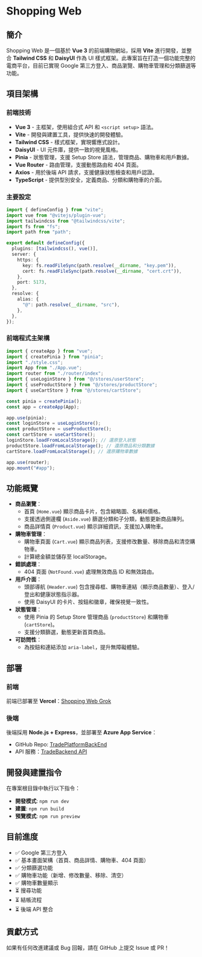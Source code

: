 # Shopping Web

## 簡介

Shopping Web 是一個基於 **Vue 3** 的前端購物網站，採用 **Vite** 進行開發，並整合 **Tailwind CSS** 和 **DaisyUI** 作為 UI 樣式框架。此專案旨在打造一個功能完整的電商平台，目前已實現 Google 第三方登入、商品瀏覽、購物車管理和分類篩選等功能。

## 項目架構

### 前端技術

- **Vue 3** - 主框架，使用組合式 API 和 `<script setup>` 語法。
- **Vite** - 開發與建置工具，提供快速的開發體驗。
- **Tailwind CSS** - 樣式框架，實現響應式設計。
- **DaisyUI** - UI 元件庫，提供一致的視覺風格。
- **Pinia** - 狀態管理，支援 Setup Store 語法，管理商品、購物車和用戶數據。
- **Vue Router** - 路由管理，支援動態路由和 404 頁面。
- **Axios** - 用於後端 API 請求，支援健康狀態檢查和用戶認證。
- **TypeScript** - 提供型別安全，定義商品、分類和購物車的介面。

### 主要設定

```ts
import { defineConfig } from "vite";
import vue from "@vitejs/plugin-vue";
import tailwindcss from "@tailwindcss/vite";
import fs from "fs";
import path from "path";

export default defineConfig({
  plugins: [tailwindcss(), vue()],
  server: {
    https: {
      key: fs.readFileSync(path.resolve(__dirname, "key.pem")),
      cert: fs.readFileSync(path.resolve(__dirname, "cert.crt")),
    },
    port: 5173,
  },
  resolve: {
    alias: {
      "@": path.resolve(__dirname, "src"),
    },
  },
});
```

### 前端程式主架構

```ts
import { createApp } from "vue";
import { createPinia } from "pinia";
import "./style.css";
import App from "./App.vue";
import router from "./router/index";
import { useLoginStore } from "@/stores/userStore";
import { useProductStore } from "@/stores/productStore";
import { useCartStore } from "@/stores/cartStore";

const pinia = createPinia();
const app = createApp(App);

app.use(pinia);
const loginStore = useLoginStore();
const productStore = useProductStore();
const cartStore = useCartStore();
loginStore.loadFromLocalStorage(); // 還原登入狀態
productStore.loadFromLocalStorage(); // 還原商品和分類數據
cartStore.loadFromLocalStorage(); // 還原購物車數據

app.use(router);
app.mount("#app");
```

## 功能概覽

- **商品瀏覽**：
  - 首頁 (`Home.vue`) 顯示商品卡片，包含縮略圖、名稱和價格。
  - 支援透過側邊欄 (`Aside.vue`) 篩選分類和子分類，動態更新商品陳列。
  - 商品詳情頁 (`Product.vue`) 顯示詳細資訊，支援加入購物車。
- **購物車管理**：
  - 購物車頁面 (`Cart.vue`) 顯示商品列表，支援修改數量、移除商品和清空購物車。
  - 計算總金額並儲存至 localStorage。
- **錯誤處理**：
  - 404 頁面 (`NotFound.vue`) 處理無效商品 ID 和無效路由。
- **用戶介面**：
  - 頭部導航 (`Header.vue`) 包含搜尋框、購物車連結（顯示商品數量）、登入/登出和健康狀態指示器。
  - 使用 DaisyUI 的卡片、按鈕和徽章，確保視覺一致性。
- **狀態管理**：
  - 使用 Pinia 的 Setup Store 管理商品 (`productStore`) 和購物車 (`cartStore`)。
  - 支援分類篩選，動態更新首頁商品。
- **可訪問性**：
  - 為按鈕和連結添加 `aria-label`，提升無障礙體驗。

## 部署

### 前端

前端已部署至 **Vercel**：[Shopping Web Grok](https://vercel.com/final898y-gmailcoms-projects/shopping-web-grok)

### 後端

後端採用 **Node.js + Express**，並部署至 **Azure App Service**：

- GitHub Repo: [TradePlatformBackEnd](https://github.com/final898y/TradePlatformBackEnd)
- API 服務：[TradeBackend API](https://tradebackendapitest-f7djcbgmc0f5hrfv.japaneast-01.azurewebsites.net/)

## 開發與建置指令

在專案根目錄中執行以下指令：

- **開發模式**: `npm run dev`
- **建置**: `npm run build`
- **預覽模式**: `npm run preview`

## 目前進度

- ✅ Google 第三方登入
- ✅ 基本畫面架構（首頁、商品詳情、購物車、404 頁面）
- ✅ 分類篩選功能
- ✅ 購物車功能（新增、修改數量、移除、清空）
- ✅ 購物車數量顯示
- ⏳ 搜尋功能
- ⏳ 結帳流程
- ⏳ 後端 API 整合

## 貢獻方式

如果有任何改進建議或 Bug 回報，請在 GitHub 上提交 Issue 或 PR！
